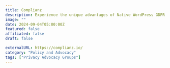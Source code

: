 ```yaml
---
title: Complianz
description: Experience the unique advantages of Native WordPress GDPR Privacy Consent Management with Complianz.
image: ""
date: 2024-09-04T05:00:00Z
featured: false
affiliated: false
draft: false

externalURL: https://complianz.io/
category: "Policy and Advocacy"
tags: ["Privacy Advocacy Groups"]
---
```

